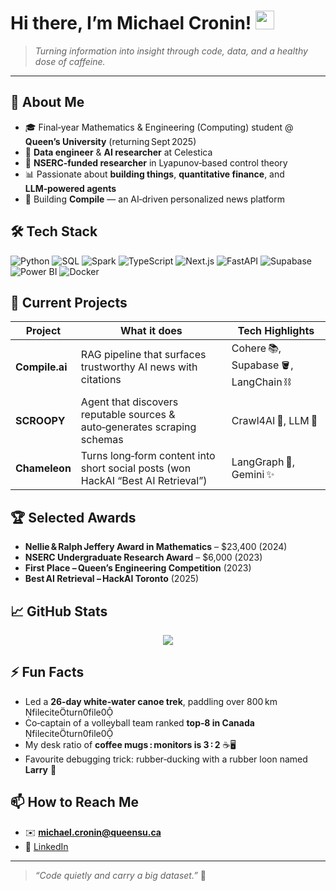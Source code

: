 # Hi there, I’m **Michael Cronin**! <img src="https://media.giphy.com/media/hvRJCLFzcasrR4ia7z/giphy.gif" width="30"/>

> *Turning information into insight through code, data, and a healthy dose of caffeine.*

---

## 🚀 About Me

* 🎓 Final‑year Mathematics & Engineering (Computing) student @ **Queen’s University** (returning Sept 2025)
* 💼 **Data engineer** & **AI researcher** at Celestica
* 🔬 **NSERC‑funded researcher** in Lyapunov‑based control theory
* 📊 Passionate about **building things**, **quantitative finance**, and **LLM‑powered agents**
* 📰 Building **Compile** — an AI‑driven personalized news platform

## 🛠️ Tech Stack

![Python](https://img.shields.io/badge/Python-3670A0?style=for-the-badge\&logo=python\&logoColor=ffdd54) ![SQL](https://img.shields.io/badge/SQL-4479A1?style=for-the-badge\&logo=postgresql\&logoColor=white) ![Spark](https://img.shields.io/badge/Spark-FDEE21?style=for-the-badge\&logo=apachespark\&logoColor=black)
![TypeScript](https://img.shields.io/badge/TypeScript-007ACC?style=for-the-badge\&logo=typescript\&logoColor=white) ![Next.js](https://img.shields.io/badge/Next.js-000?style=for-the-badge\&logo=nextdotjs\&logoColor=white) ![FastAPI](https://img.shields.io/badge/FastAPI-009688?style=for-the-badge\&logo=fastapi\&logoColor=white) ![Supabase](https://img.shields.io/badge/Supabase-24B47E?style=for-the-badge\&logo=supabase\&logoColor=white) ![Power BI](https://img.shields.io/badge/PowerBI-F2C811?style=for-the-badge\&logo=powerbi\&logoColor=black) ![Docker](https://img.shields.io/badge/Docker-2496ED?style=for-the-badge\&logo=docker\&logoColor=white)

## 🔭 Current Projects

| Project        | What it does                                                                     | Tech Highlights                      |
| -------------- | -------------------------------------------------------------------------------- | ------------------------------------ |
| **Compile.ai** | RAG pipeline that surfaces trustworthy AI news with citations                    | Cohere 📚, Supabase 🪣, LangChain ⛓️ |
| **SCROOPY**    | Agent that discovers reputable sources & auto‑generates scraping schemas         | Crawl4AI 🐛, LLM 🤖                  |
| **Chameleon**  | Turns long‑form content into short social posts (won HackAI “Best AI Retrieval”) | LangGraph 🔗, Gemini ✨               |

## 🏆 Selected Awards

* **Nellie & Ralph Jeffery Award in Mathematics** – \$23,400 (2024)
* **NSERC Undergraduate Research Award** – \$6,000 (2023)
* **First Place – Queen’s Engineering Competition** (2023)
* **Best AI Retrieval – HackAI Toronto** (2025)

## 📈 GitHub Stats

<p align="center">
  <img src="https://github-readme-streak-stats.herokuapp.com/?user=mcronin4&" />
</p>

## ⚡ Fun Facts

* Led a **26‑day white‑water canoe trek**, paddling over 800 km  fileciteturn0file0
* Co‑captain of a volleyball team ranked **top‑8 in Canada**  fileciteturn0file0
* My desk ratio of **coffee mugs : monitors is 3 : 2** ☕🖥️
* Favourite debugging trick: rubber‑ducking with a rubber loon named **Larry** 🦆

## 📫 How to Reach Me

* ✉️ **[michael.cronin@queensu.ca](mailto:michael.cronin@queensu.ca)**
* 💼 [LinkedIn](https://www.linkedin.com/in/michael-cronin-20mjc8/)

---

> *“Code quietly and carry a big dataset.”* 🎯

<!-- END OF PROFILE README -->
